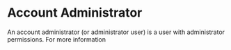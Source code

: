 # Account Administrator

An account administrator (or administrator user) is a user with administrator permissions. For more information
